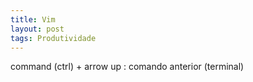 ```yaml
---
title: Vim
layout: post
tags: Produtividade
---
```


command (ctrl) + arrow up : comando anterior (terminal)
